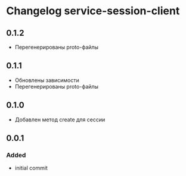 # Changelog service-session-client

## 0.1.2
  - Перегенерированы proto-файлы

## 0.1.1
  - Обновлены зависимости
  - Перегенерированы proto-файлы

## 0.1.0
  - Добавлен метод create для сессии

## 0.0.1
### Added
  - initial commit
